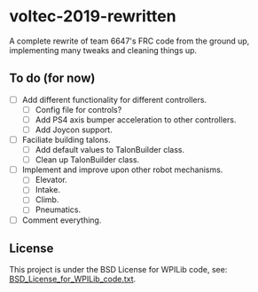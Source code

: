 # voltec-2019-rewritten

A complete rewrite of team 6647's FRC code from the ground up, implementing many tweaks and cleaning things up.

## To do (for now)

- [ ] Add different functionality for different controllers.
	- [ ] Config file for controls?
	- [ ] Add PS4 axis bumper acceleration to other controllers.
	- [ ] Add Joycon support.
- [ ] Faciliate building talons.
	- [ ] Add default values to TalonBuilder class.
	- [ ] Clean up TalonBuilder class.
- [ ] Implement and improve upon other robot mechanisms.
	- [ ] Elevator.
	- [ ] Intake.
	- [ ] Climb.
	- [ ] Pneumatics.
- [ ] Comment everything.

## License

This project is under the BSD License for WPILib code, see: [BSD_License_for_WPILib_code.txt](BSD_License_for_WPILib_code.txt).
